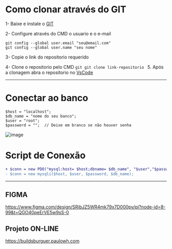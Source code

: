 # Como clonar através do GIT

1- Baixe e instale o [GIT](https://git-scm.com/)

2- Configure através do CMD o usuario e o e-mail

```
git config --global user.email "seu@email.com"
git config --global user.name "seu nome"
```
    
3- Copie o link do repositorio requerido

4- Clone o repositorio pelo CMD
    ```git
    git clone link-repositorio
    ```
5. Após a clonagem abra o repositorio no [VsCode](https://code.visualstudio.com/)

***

# Conectar ao banco

```
$host = "localhost";
$db_name = "nome do seu banco";
$user = "root";
$password = "";  // Deixe em branco se não houver senha
```

![image](https://github.com/user-attachments/assets/28462273-c8cc-4feb-8ea5-146268010ae0)

# Script de Conexão

```diff
+ $conn = new PDO("mysql:host= $host;dbname= $db_name", "$user","$password");
- $conn = new mysqli($host, $user, $password, $db_name);
```

***

## FIGMA

https://www.figma.com/design/SRibJZ5WR4mk79x7D000pv/pi?node-id=8-99&t=QGO40peErVE5w9sS-0


## Projeto ON-LINE

https://buildsburguer.paulowh.com

